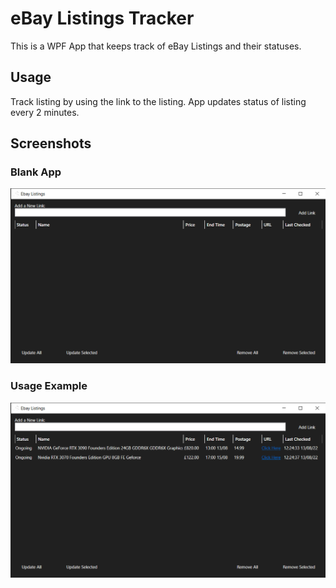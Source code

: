 # eBay Listings Tracker

This is a WPF App that keeps track of eBay Listings and their statuses. 

## Usage

Track listing by using the link to the listing. App updates status of listing every 2 minutes. 

## Screenshots

### Blank App
![Screenshot](/Screenshots/empty.png)

### Usage Example
![Usage Example](/Screenshots/usage.png)

